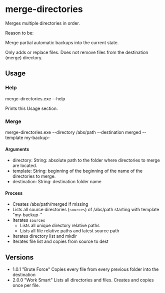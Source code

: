 # merge-directories

Merges multiple directories in order.  

Reason to be: 

Merge partial automatic backups into the current state.  

Only adds or replace files. 
Does not remove files from the destination (merge) directory.

## Usage

### Help

merge-directories.exe --help

Prints this Usage section.

### Merge

merge-directories.exe --directory /abs/path --destination merged --template my-backup-

#### Arguments

- directory: String: absolute path to the folder where directories to merge are located.
- template: String: beginning of the beginning of the name of the directories to merge.
- destination: String: destination folder name

#### Process

- Creates /abs/path/merged if missing
- Lists all source directories (`sources`) of /abs/path starting with template "my-backup-"
- Iterates `sources`
    - Lists all unique directory relative paths
    - Lists all file relative paths and latest source path
- Iterates directory list and mkdir
- Iterates file list and copies from source to dest

## Versions

- 1.0.1 "Brute Force"
  Copies every file from every previous folder into the destination
- 2.0.0 "Work Smart"
  Lists all directories and files. Creates and copies once per file.
